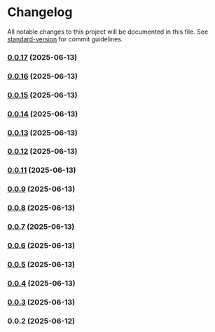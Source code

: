 # Changelog

All notable changes to this project will be documented in this file. See [standard-version](https://github.com/conventional-changelog/standard-version) for commit guidelines.

### [0.0.17](https://github.com/Dzsidzsi/R3FTest/compare/v0.0.16...v0.0.17) (2025-06-13)

### [0.0.16](https://github.com/Dzsidzsi/R3FTest/compare/v0.0.15...v0.0.16) (2025-06-13)

### [0.0.15](https://github.com/Dzsidzsi/R3FTest/compare/v0.0.14...v0.0.15) (2025-06-13)

### [0.0.14](https://github.com/Dzsidzsi/R3FTest/compare/v0.0.13...v0.0.14) (2025-06-13)

### [0.0.13](https://github.com/Dzsidzsi/R3FTest/compare/v0.0.12...v0.0.13) (2025-06-13)

### [0.0.12](https://github.com/Dzsidzsi/R3FTest/compare/v0.0.11...v0.0.12) (2025-06-13)

### [0.0.11](https://github.com/Dzsidzsi/R3FTest/compare/v0.0.9...v0.0.11) (2025-06-13)

### [0.0.9](https://github.com/Dzsidzsi/R3FTest/compare/v0.0.8...v0.0.9) (2025-06-13)

### [0.0.8](https://github.com/Dzsidzsi/R3FTest/compare/v0.0.7...v0.0.8) (2025-06-13)

### [0.0.7](https://github.com/Dzsidzsi/R3FTest/compare/v0.0.6...v0.0.7) (2025-06-13)

### [0.0.6](https://github.com/Dzsidzsi/R3FTest/compare/v0.0.5...v0.0.6) (2025-06-13)

### [0.0.5](https://github.com/Dzsidzsi/R3FTest/compare/v0.0.4...v0.0.5) (2025-06-13)

### [0.0.4](https://github.com/Dzsidzsi/R3FTest/compare/v0.0.3...v0.0.4) (2025-06-13)

### [0.0.3](https://github.com/Dzsidzsi/R3FTest/compare/v0.0.2...v0.0.3) (2025-06-13)

### 0.0.2 (2025-06-12)
